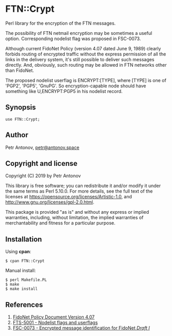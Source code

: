 # FTN::Crypt
Perl library for the encryption of the FTN messages.

The possibility of FTN netmail encryption may be sometimes a useful option.
Corresponding nodelist flag was proposed in FSC-0073.

Although current FidoNet Policy (version 4.07 dated June 9, 1989) clearly
forbids routing of encrypted traffic without the express permission of
all the links in the delivery system, it's still possible to deliver such
messages directly. And, obviously, such routing may be allowed in FTN
networks other than FidoNet.

The proposed nodelist userflag is ENCRYPT:\[TYPE\], where \[TYPE\] is one of
'PGP2', 'PGP5', 'GnuPG'. So encryption-capable node should have something
like U,ENCRYPT:PGP5 in his nodelist record.

## Synopsis

```
use FTN::Crypt;
```

## Author

Petr Antonov, <petr@antonov.space>

## Copyright and license

Copyright (C) 2019 by Petr Antonov

This library is free software; you can redistribute it and/or modify it
under the same terms as Perl 5.10.0. For more details, see the full text
of the licenses at https://opensource.org/licenses/Artistic-1.0, and
http://www.gnu.org/licenses/gpl-2.0.html.

This package is provided "as is" and without any express or implied
warranties, including, without limitation, the implied warranties of
merchantability and fitness for a particular purpose.

## Installation

Using **cpan**:

```
$ cpan FTN::Crypt
```

Manual install:

```
$ perl Makefile.PL
$ make
$ make install
```

## References

1. [FidoNet Policy Document Version 4.07](https://www.fidonet.org/policy4.txt)
2. [FTS-5001 - Nodelist flags and userflags](http://ftsc.org/docs/fts-5001.006)
3. [FSC-0073 - Encrypted message identification for FidoNet *Draft I*](http://ftsc.org/docs/fsc-0073.001)

